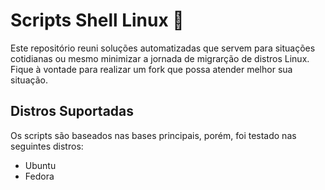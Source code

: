 # Scripts Shell Linux 🐧
Este repositório reuni soluções automatizadas que servem para situações cotidianas ou mesmo minimizar a jornada de migrarção de distros Linux. Fique à vontade para realizar um fork que possa atender melhor sua situação.

## Distros Suportadas
Os scripts são baseados nas bases principais, porém, foi testado nas seguintes distros:

- Ubuntu
- Fedora